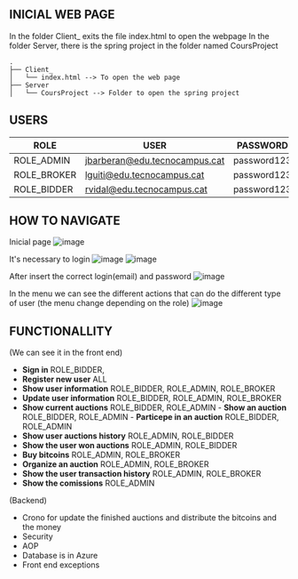 ## **INICIAL WEB PAGE**
In the folder Client_ exits the file index.html to open the webpage
In the folder Server, there is the spring project in the folder named CoursProject

    .
    ├── Client_                   
    │   └── index.html --> To open the web page
    ├── Server                    
    │   └── CoursProject --> Folder to open the spring project



## **USERS**
| ROLE | USER | PASSWORD |
------------- | ------------- |------------- |
| ROLE_ADMIN | jbarberan@edu.tecnocampus.cat | password123 |
| ROLE_BROKER | lguiti@edu.tecnocampus.cat | password123 |
| ROLE_BIDDER | rvidal@edu.tecnocampus.cat | password123 |
    
## **HOW TO NAVIGATE**
Inicial page
![image](https://user-images.githubusercontent.com/59828377/102487866-814e4200-406b-11eb-8b15-f9f91b03c11b.png)

It's necessary to login
![image](https://user-images.githubusercontent.com/59828377/102487954-9fb43d80-406b-11eb-8644-dd22d81346be.png)
![image](https://user-images.githubusercontent.com/59828377/102488073-ca05fb00-406b-11eb-95b4-ec46b2d3e113.png)

After insert the correct login(email) and password
![image](https://user-images.githubusercontent.com/59828377/102488047-c1152980-406b-11eb-875e-ddab11cfd523.png)

In the menu we can see the different actions that can do the different type of user (the menu change depending on the role)
![image](https://user-images.githubusercontent.com/59828377/102488153-e7d36000-406b-11eb-8bed-5c0b575b12d5.png)


## **FUNCTIONALLITY**
(We can see it in the front end)
- **Sign in** ROLE_BIDDER,
- **Register new user** ALL
- **Show user information** ROLE_BIDDER, ROLE_ADMIN, ROLE_BROKER
- **Update user information** ROLE_BIDDER, ROLE_ADMIN, ROLE_BROKER
- **Show current auctions** ROLE_BIDDER, ROLE_ADMIN
        - **Show an auction** ROLE_BIDDER, ROLE_ADMIN
        - **Particepe in an auction** ROLE_BIDDER, ROLE_ADMIN
- **Show user auctions history** ROLE_ADMIN, ROLE_BIDDER
- **Show the user won auctions** ROLE_ADMIN, ROLE_BIDDER
- **Buy bitcoins**  ROLE_ADMIN, ROLE_BROKER
- **Organize an auction** ROLE_ADMIN, ROLE_BROKER
- **Show the user transaction history** ROLE_ADMIN, ROLE_BROKER
- **Show the comissions** ROLE_ADMIN


(Backend)
- Crono for update the finished auctions and distribute the bitcoins and the money
- Security 
- AOP
- Database is in Azure
- Front end exceptions
